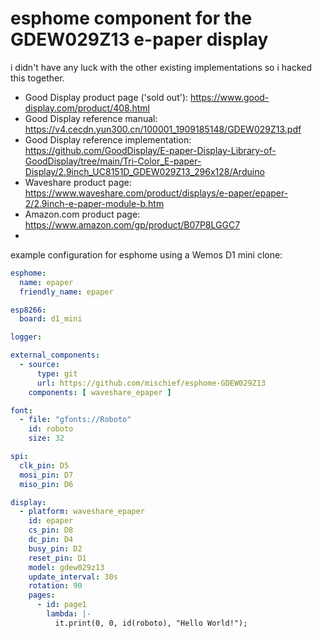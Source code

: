 # esphome component for the GDEW029Z13 e-paper display

i didn't have any luck with the other existing implementations so i hacked this together.

- Good Display product page ('sold out'): https://www.good-display.com/product/408.html
- Good Display reference manual: https://v4.cecdn.yun300.cn/100001_1909185148/GDEW029Z13.pdf
- Good Display reference implementation: https://github.com/GoodDisplay/E-paper-Display-Library-of-GoodDisplay/tree/main/Tri-Color_E-paper-Display/2.9inch_UC8151D_GDEW029Z13_296x128/Arduino
- Waveshare product page: https://www.waveshare.com/product/displays/e-paper/epaper-2/2.9inch-e-paper-module-b.htm
- Amazon.com product page: https://www.amazon.com/gp/product/B07P8LGGC7
- 

example configuration for esphome using a Wemos D1 mini clone:
```yaml
esphome:
  name: epaper
  friendly_name: epaper

esp8266:
  board: d1_mini

logger:

external_components:
  - source:
      type: git
      url: https://github.com/mischief/esphome-GDEW029Z13
    components: [ waveshare_epaper ]

font:
  - file: "gfonts://Roboto"
    id: roboto
    size: 32

spi:
  clk_pin: D5
  mosi_pin: D7
  miso_pin: D6

display:
  - platform: waveshare_epaper
    id: epaper
    cs_pin: D8
    dc_pin: D4
    busy_pin: D2
    reset_pin: D1
    model: gdew029z13
    update_interval: 30s
    rotation: 90
    pages:
      - id: page1
        lambda: |-
          it.print(0, 0, id(roboto), "Hello World!");
```

